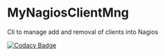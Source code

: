 # MyNagiosClientMng
Cli to manage add and removal of clients into Nagios

[![Codacy Badge](https://api.codacy.com/project/badge/Grade/296734d54ebc4a608328c887225114f9)](https://www.codacy.com/app/fmonthel/MyNagiosClientMng?utm_source=github.com&amp;utm_medium=referral&amp;utm_content=fmonthel/MyNagiosClientMng&amp;utm_campaign=Badge_Grade)